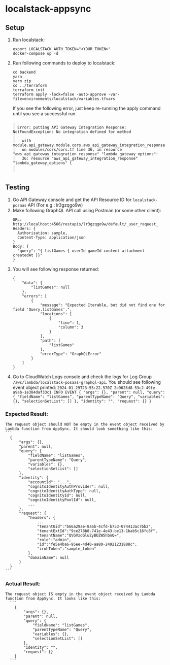 # localstack-appsync

## Setup

1. Run localstack:
    ```
    export LOCALSTACK_AUTH_TOKEN="<YOUR_TOKEN>"
    docker-compose up -d
    ```
2. Run following commands to deploy to localstack:
    ```
    cd backend
    yarn
    yarn zip
    cd ../terraform
    terraform init
    terraform apply -lock=false -auto-approve -var-file=environments/localstack/variables.tfvars
    ```

    If you see the following error, just keep re-running the apply command until you see a successful run.
      ```
      ╷
      │ Error: putting API Gateway Integration Response: NotFoundException: No integration defined for method
      │ 
      │   with module.api_gateway.module.cors.aws_api_gateway_integration_response.lambda_gateway_options,
      │   on modules/cors/cors.tf line 36, in resource "aws_api_gateway_integration_response" "lambda_gateway_options":
      │   36: resource "aws_api_gateway_integration_response" "lambda_gateway_options" {
      │ 
      ╵
      ```

  ## Testing

  1. Go API Gateway console and get the API Resource ID for `localstack-posaas` API (For e.g.: lr3gzqgo9w)
  2. Make following GraphQL API call using Postman (or some other client):
      ```
      URL: http://localhost:4566/restapis/lr3gzqgo9w/default/_user_request_
      Headers: {
        Authorization: sample,
        Content-Type: application/json
      }
      Body: {
        "query": "{ listGames { userId gameId content attachment createdAt }}"
      }
      ```
  3. You will see following response returned:
      ```
      {
          "data": {
              "listGames": null
          },
          "errors": [
              {
                  "message": "Expected Iterable, but did not find one for field 'Query.listGames'.",
                  "locations": [
                      {
                          "line": 1,
                          "column": 3
                      }
                  ],
                  "path": [
                      "listGames"
                  ],
                  "errorType": "GraphQLError"
              }
          ]
      }
      ```
  4. Go to CloudWatch Logs console and check the logs for Log Group `/aws/lambda/localstack-posaas-graphql-api`. You should see following event object printed:
    ```
    2024-01-29T23:55:22.570Z 2e9628d8-53c2-49fe-a9ab-1e384daf33c1 INFO EVENT { "args": {}, "parent": null, "query": { "fieldName": "listGames", "parentTypeName": "Query", "variables": {}, "selectionSetList": [] }, "identity": "", "request": {} }
    ```

  ### Expected Result:
    The request object should NOT be empty in the event object received by Lambda function from AppSync. It should look something like this:
    ```
      {
          "args": {}, 
          "parent": null, 
          "query": { 
              "fieldName": "listGames",
              "parentTypeName": "Query", 
              "variables": {}, 
              "selectionSetList": [] 
          },
          "identity": {
              "accountId": "...",
              "cognitoIdentityAuthProvider": null,
              "cognitoIdentityAuthType": null,
              "cognitoIdentityId": null,
              "cognitoIdentityPoolId": null,
              ...
          },
          "request": {
              "headers": {
                  ...
                  "tenantUid":"b66a29ae-8a6b-4cfd-b753-074413ac7bb2",
                  "tenantExtId":"9ce278b8-741e-4e43-be13-1bab5c16fc8f",
                  "tenantName":"QVGVzdGluZyBUZW5hbnQ=",
                  "role":"admin",
                  "id":"fe5e4ba6-95ee-4d40-aa80-24921231888c",
                  "irohToken":"sample_token"
              },
              "domainName": null
          }
      }
    ```

  ### Actual Result:
    The request object IS empty in the event object received by Lambda function from AppSync. It looks like this:
      ```
        {
            "args": {},
            "parent": null,
            "query": {
                "fieldName": "listGames",
                "parentTypeName": "Query",
                "variables": {},
                "selectionSetList": []
            },
            "identity": "",
            "request": {}
        }
      ```
